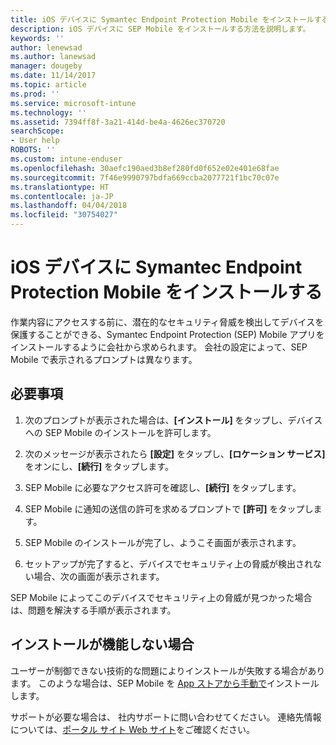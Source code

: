 ```yaml
---
title: iOS デバイスに Symantec Endpoint Protection Mobile をインストールする必要がある | Microsoft Docs
description: iOS デバイスに SEP Mobile をインストールする方法を説明します。
keywords: ''
author: lenewsad
ms.author: lanewsad
manager: dougeby
ms.date: 11/14/2017
ms.topic: article
ms.prod: ''
ms.service: microsoft-intune
ms.technology: ''
ms.assetid: 7394ff8f-3a21-414d-be4a-4626ec370720
searchScope:
- User help
ROBOTS: ''
ms.custom: intune-enduser
ms.openlocfilehash: 30aefc190aed3b8ef280fd0f652e02e401e68fae
ms.sourcegitcommit: 7f46e9990797bdfa669ccba2077721f1bc70c07e
ms.translationtype: HT
ms.contentlocale: ja-JP
ms.lasthandoff: 04/04/2018
ms.locfileid: "30754027"
---
```

# <a name="install-symantec-endpoint-protection-mobile-on-your-ios-device"></a>iOS デバイスに Symantec Endpoint Protection Mobile をインストールする

作業内容にアクセスする前に、潜在的なセキュリティ脅威を検出してデバイスを保護することができる、Symantec Endpoint Protection (SEP) Mobile アプリをインストールするように会社から求められます。 会社の設定によって、SEP Mobile で表示されるプロンプトは異なります。

## <a name="what-you-need-to-do"></a>必要事項

1.  次のプロンプトが表示された場合は、**[インストール]** をタップし、デバイスへの SEP Mobile のインストールを許可します。

2. 次のメッセージが表示されたら **[設定]** をタップし、**[ロケーション サービス]** をオンにし、**[続行]** をタップします。

3. SEP Mobile に必要なアクセス許可を確認し、**[続行]** をタップします。

4. SEP Mobile に通知の送信の許可を求めるプロンプトで **[許可]** をタップします。

5. SEP Mobile のインストールが完了し、ようこそ画面が表示されます。

6. セットアップが完了すると、デバイスでセキュリティ上の脅威が検出されない場合、次の画面が表示されます。

SEP Mobile によってこのデバイスでセキュリティ上の脅威が見つかった場合は、問題を解決する手順が表示されます。

## <a name="if-the-installation-doesnt-work"></a>インストールが機能しない場合

ユーザーが制御できない技術的な問題によりインストールが失敗する場合があります。 このような場合は、SEP Mobile を [App ストアから手動で](https://itunes.apple.com/app/sep-mobile/id695620821)インストールします。

サポートが必要な場合は、 社内サポートに問い合わせてください。 連絡先情報については、[ポータル サイト Web サイト](https://portal.manage.microsoft.com#HelpDeskDialog)をご確認ください。

